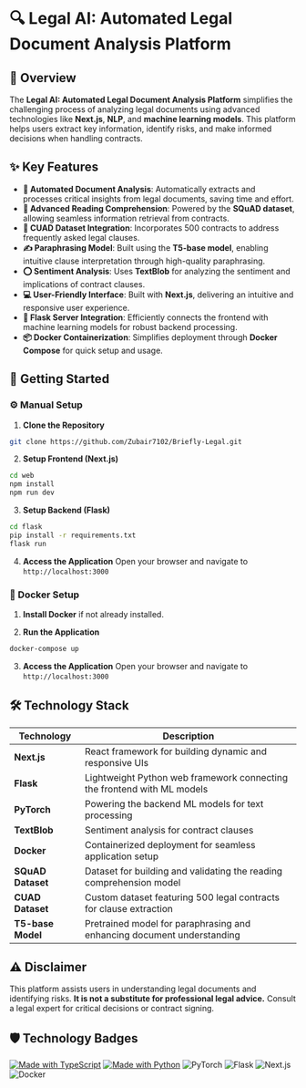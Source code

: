 # 🔍 Legal AI: Automated Legal Document Analysis Platform

## 🌟 Overview
The **Legal AI: Automated Legal Document Analysis Platform** simplifies the challenging process of analyzing legal documents using advanced technologies like **Next.js**, **NLP**, and **machine learning models**. This platform helps users extract key information, identify risks, and make informed decisions when handling contracts.

## ✨ Key Features
* **📃 Automated Document Analysis**: Automatically extracts and processes critical insights from legal documents, saving time and effort.
* **📖 Advanced Reading Comprehension**: Powered by the **SQuAD dataset**, allowing seamless information retrieval from contracts.
* **📑 CUAD Dataset Integration**: Incorporates 500 contracts to address frequently asked legal clauses.
* **✍️ Paraphrasing Model**: Built using the **T5-base model**, enabling intuitive clause interpretation through high-quality paraphrasing.
* **⭕ Sentiment Analysis**: Uses **TextBlob** for analyzing the sentiment and implications of contract clauses.
* **💻 User-Friendly Interface**: Built with **Next.js**, delivering an intuitive and responsive user experience.
* **🔗 Flask Server Integration**: Efficiently connects the frontend with machine learning models for robust backend processing.
* **📦 Docker Containerization**: Simplifies deployment through **Docker Compose** for quick setup and usage.

## 🚀 Getting Started

### ⚙️ Manual Setup
1. **Clone the Repository**
```bash
git clone https://github.com/Zubair7102/Briefly-Legal.git
```

2. **Setup Frontend (Next.js)**
```bash
cd web
npm install
npm run dev
```

3. **Setup Backend (Flask)**
```bash
cd flask
pip install -r requirements.txt
flask run
```

4. **Access the Application**
Open your browser and navigate to `http://localhost:3000`

### 🐳 Docker Setup
1. **Install Docker** if not already installed.

2. **Run the Application**
```bash
docker-compose up
```

3. **Access the Application**
Open your browser and navigate to `http://localhost:3000`

## 🛠️ Technology Stack

| Technology | Description | 
|-----------|-------------|
| **Next.js** | React framework for building dynamic and responsive UIs |
| **Flask** | Lightweight Python web framework connecting the frontend with ML models |
| **PyTorch** | Powering the backend ML models for text processing |
| **TextBlob** | Sentiment analysis for contract clauses |
| **Docker** | Containerized deployment for seamless application setup |
| **SQuAD Dataset** | Dataset for building and validating the reading comprehension model |
| **CUAD Dataset** | Custom dataset featuring 500 legal contracts for clause extraction |
| **T5-base Model** | Pretrained model for paraphrasing and enhancing document understanding |

## ⚠️ Disclaimer
This platform assists users in understanding legal documents and identifying risks. **It is not a substitute for professional legal advice.** Consult a legal expert for critical decisions or contract signing.

## 🛡️ Technology Badges
[![Made with TypeScript](https://forthebadge.com/images/badges/made-with-typescript.svg)](https://forthebadge.com)
[![Made with Python](https://forthebadge.com/images/badges/made-with-python.svg)](https://forthebadge.com)
![PyTorch](https://img.shields.io/badge/PyTorch-EE4C2C?style=for-the-badge&logo=pytorch&logoColor=white)
![Flask](https://img.shields.io/badge/Flask-000000?style=for-the-badge&logo=flask&logoColor=white)
![Next.js](https://img.shields.io/badge/next.js-000000?style=for-the-badge&logo=nextdotjs&logoColor=white)
![Docker](https://img.shields.io/badge/Docker-2CA5E0?style=for-the-badge&logo=docker&logoColor=white)